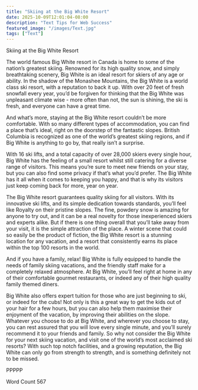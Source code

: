```yaml
---
title: "Skiing at the Big White Resort"
date: 2025-10-09T12:01:04-08:00
description: "Text Tips for Web Success"
featured_image: "/images/Text.jpg"
tags: ["Text"]
---
```


Skiing at the Big White Resort

The world famous Big White resort in Canada is home to some of the nation’s greatest skiing.  Renowned for its high quality snow, and simply breathtaking scenery, Big White is an ideal resort for skiers of any age or ability.  In the shadow of the Monashee Mountains, the Big White is a world class ski resort, with a reputation to back it up.  With over 20 feet of fresh snowfall every year, you’d be forgiven for thinking that the Big White was unpleasant climate wise - more often than not, the sun is shining, the ski is fresh, and everyone can have a great time.

And what’s more, staying at the Big White resort couldn’t be more comfortable.  With so many different types of accommodation, you can find a place that’s ideal, right on the doorstep of the fantastic slopes.  British Columbia is recognized as one of the world’s greatest skiing regions, and if Big White is anything to go by, that really isn’t a surprise.

With 16 ski lifts, and a total capacity of over 28,000 skiers every single hour, Big White has the feeling of a small resort whilst still catering for a diverse range of visitors.  This means you’re sure to meet new friends on your stay, but you can also find some privacy if that’s what you’d prefer.  The Big White has it all when it comes to keeping you happy, and that is why its visitors just keep coming back for more, year on year.

The Big White resort guarantees quality skiing for all visitors.  With its innovative ski lifts, and its simple dedication towards standards, you’ll feel like Royalty on their pristine slopes.  The fine, powdery snow is amazing for anyone to try out, and it can be a real novelty for those inexperienced skiers and experts alike.  But if there is one thing overall that you’ll take away from your visit, it is the simple attraction of the place.  A winter scene that could so easily be the product of fiction, the Big White resort is a stunning location for any vacation, and a resort that consistently earns its place within the top 100 resorts in the world. 

And if you have a family, relax!  Big White is fully equipped to handle the needs of family skiing vacations, and the friendly staff make for a completely relaxed atmosphere.  At Big White, you’ll feel right at home in any of their comfortable gourmet restaurants, or indeed any of their high quality family themed diners.

Big White also offers expert tuition for those who are just beginning to ski, or indeed for the cubs!  Not only is this a great way to get the kids out of your hair for a few hours, but you can also help them maximise their enjoyment of the vacation, by improving their abilities on the slope.  Whatever you choose to do at Big White, and wherever you choose to stay, you can rest assured that you will love every single minute, and you’ll surely recommend it to your friends and family.  So why not consider the Big White for your next skiing vacation, and visit one of the world’s most acclaimed ski resorts?  With such top notch facilities, and a growing reputation, the Big White can only go from strength to strength, and is something definitely not to be missed.

PPPPP

Word Count 567

